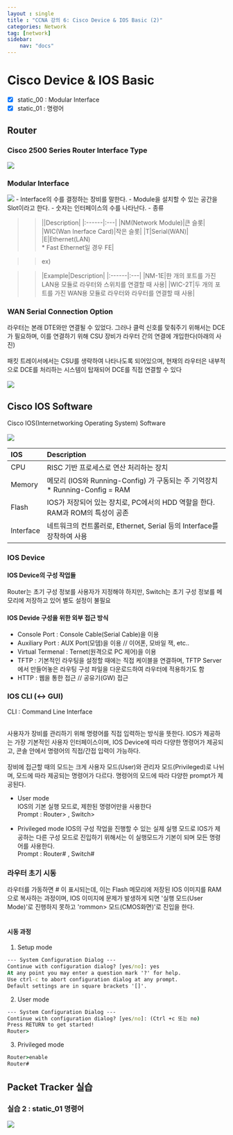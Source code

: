 ```yaml
---
layout : single
title : "CCNA 강의 6: Cisco Device & IOS Basic (2)"
categories: Network
tag: [network]
sidebar:
    nav: "docs"
---
```


# Cisco Device & IOS Basic

-  [x] static_00 : Modular Interface
-  [x] static_01 : 명령어

## Router
### Cisco 2500 Series Router Interface Type
<img src = "/images/network/cisco/1.jpg">

### Modular Interface
<img src = "/images/network/cisco/2.jpg">
- Interface의 수를 결정하는 장비를 말한다.
- Module을 설치할 수 있는 공간을 Slot이라고 한다.
- 숫자는 인터페이스의 수를 나타난다.
- 종류 <br>

>>||Description|
|:------|:---|
|NM(Network Module)|큰 슬롯|
|WIC(Wan Inerface Card)|작은 슬롯|
|T|Serial(WAN)|
|E|Ethernet(LAN)<br>\* Fast Ethernet일 경우 FE|

>>ex)<br>

>>|Example|Description|
|:------|:---|
|NM-1E|한 개의 포트를 가진 LAN용 모듈로 라우터와 스위치를 연결할 때 사용|
|WIC-2T|두 개의 포트를 가진 WAN용 모듈로 라우터와 라우터를 연결할 때 사용|

### WAN Serial Connection Option
라우터는 본래 DTE와만 연결될 수 있었다. 그러나 클럭 신호를 맞춰주기 위해서는 DCE가 필요하며, 이를 연결하기 위해 CSU 장비가 라우터 간의 연결에 개입한다(아래의 사진)<br><br>패킷 트레이서에서는 CSU를 생략하여 나타나도록 되어있으며, 현재의 라우터은 내부적으로 DCE를 처리하는 시스템이 탑재되어 DCE를 직접 연결할 수 있다<br><Br>
<img src = "/images/network/cisco/3.jpg">

##  Cisco IOS Software
Cisco IOS(Internetworking Operating System) Software<br><Br>
<img src = "/images/network/cisco/4.jpg">

|IOS|Description|
|:------|:---|
|CPU|RISC 기반 프로세스로 연산 처리하는 장치|
|Memory|메모리 (IOS와 Running-Config) 가 구동되는 주 기억장치<br>\* Running-Config = RAM|
|Flash|IOS가 저장되어 있는 장치로, PC에서의 HDD 역할을 한다. RAM과 ROM의 특성이 공존|
|Interface|네트워크의 컨트롤러로, Ethernet, Serial 등의 Interface를 장착하여 사용|

### IOS Device
#### IOS Device의 구성 작업들
Router는 초기 구성 정보를 사용자가 지정해야 하지만, Switch는 초기 구성 정보를 메모리에 저장하고 있어 별도 설정이 불필요

#### IOS Devide 구성을 위한 외부 접근 방식
- Console Port : Console Cable(Serial Cable)을 이용
- Auxiliary Port : AUX Port(모뎀)을 이용 // 이어폰, 모바일 잭, etc..
- Virtual Termenal : Ternet(원격으로 PC 제어)을 이용
- TFTP : 기본적인 라우팅을 설정할 때에는 직접 케이블을 연결하며, TFTP Server에서 만들어놓은 라우팅 구성 파일을 다운로드하여 라우터에 적용하기도 함
- HTTP : 웹을 통한 접근 // 공유기(GW) 접근

### IOS CLI (<-> GUI)
CLI : Command Line Interface<br><Br>

사용자가 장비를 관리하기 위해 명령어를 직접 입력하는 방식을 뜻한다. IOS가 제공하는 가장 기본적인 사용자 인터페이스이며, IOS Device에 따라 다양한 명령어가 제공되고, 콘솔 안에서 명령어의 직접/간접 입력이 가능하다. <br><br>
장비에 접근할 때의 모드는 크게 사용자 모드(User)와 관리자 모드(Privileged)로 나뉘며, 모드에 따라 제공되는 명령어가 다르다. 명령어의 모드에 따라 다양한 prompt가 제공된다.

- User mode<br>
IOS의 기본 실행 모드로, 제한된 명령어만을 사용한다<br>
Prompt : Router> , Switch>

- Privileged mode
IOS의 구성 작업을 진행할 수 있는 실제 실행 모드로 IOS가 제공하는 다른 구성 모드로 진입하기 위해서는 이 실행모드가 기본이 되며 모든 명령어를 사용한다.<br>
Prompt : Router# , Switch#

### 라우터 초기 시동
라우터를 가동하면 # 이 표시되는데, 이는 Flash 메모리에 저장된 IOS 이미지를 RAM으로 복사하는 과정이며, IOS 이미지에 문제가 발생하게 되면 '실행 모드(User Mode)'로 진행하지 못하고 'rommon> 모드(CMOS화면)'로 진입을 한다.<br><br>
#### 시동 과정
1. Setup mode<br>
```cmd
--- System Configuration Dialog ---
Continue with configuration dialog? [yes/no]: yes
At any point you may enter a question mark '?' for help.
Use ctrl-c to abort configuration dialog at any prompt.
Default settings are in square brackets '[]'.
```


2. User mode<br>
```cmd
--- System Configuration Dialog ---
Continue with configuration dialog? [yes/no]: (Ctrl +c 또는 no)
Press RETURN to get started!
Router>
```

3. Privileged mode<br>
```cmd
Router>enable
Router#
```

## Packet Tracker 실습

### 실습 2 : static_01 명령어

<img src = "/images/network/packet_tracer/1.png">

